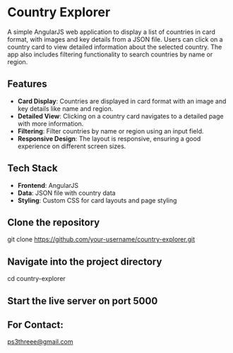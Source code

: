 # Country Explorer

A simple AngularJS web application to display a list of countries in card format, with images and key details from a JSON file. Users can click on a country card to view detailed information about the selected country. The app also includes filtering functionality to search countries by name or region.

## Features

- **Card Display**: Countries are displayed in card format with an image and key details like name and region.
- **Detailed View**: Clicking on a country card navigates to a detailed page with more information.
- **Filtering**: Filter countries by name or region using an input field.
- **Responsive Design**: The layout is responsive, ensuring a good experience on different screen sizes.

## Tech Stack

- **Frontend**: AngularJS
- **Data**: JSON file with country data
- **Styling**: Custom CSS for card layouts and page styling

## Clone the repository
git clone https://github.com/your-username/country-explorer.git

## Navigate into the project directory
cd country-explorer

## Start the live server on port 5000



## For Contact:
ps3threee@gmail.com

